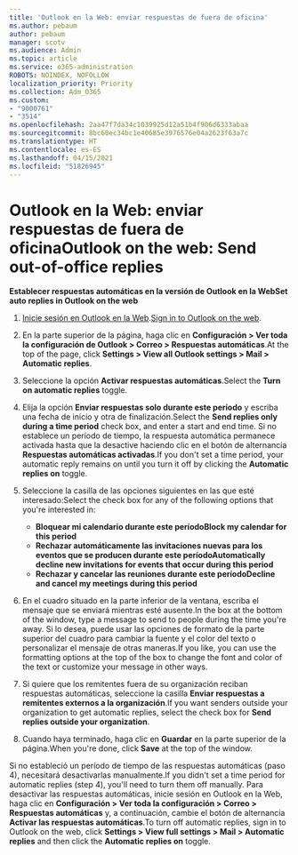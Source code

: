 ```yaml
---
title: 'Outlook en la Web: enviar respuestas de fuera de oficina'
ms.author: pebaum
author: pebaum
manager: scotv
ms.audience: Admin
ms.topic: article
ms.service: o365-administration
ROBOTS: NOINDEX, NOFOLLOW
localization_priority: Priority
ms.collection: Adm_O365
ms.custom:
- "9000761"
- "3514"
ms.openlocfilehash: 2aa47f7da34c1039925d12a51b4f906d6333abaa
ms.sourcegitcommit: 8bc60ec34bc1e40685e3976576e04a2623f63a7c
ms.translationtype: HT
ms.contentlocale: es-ES
ms.lasthandoff: 04/15/2021
ms.locfileid: "51826945"
---
```

# <a name="outlook-on-the-web-send-out-of-office-replies"></a><span data-ttu-id="b759f-102">Outlook en la Web: enviar respuestas de fuera de oficina</span><span class="sxs-lookup"><span data-stu-id="b759f-102">Outlook on the web: Send out-of-office replies</span></span>

<span data-ttu-id="b759f-103">**Establecer respuestas automáticas en la versión de Outlook en la Web**</span><span class="sxs-lookup"><span data-stu-id="b759f-103">**Set auto replies in Outlook on the web**</span></span>

1. <span data-ttu-id="b759f-104">[Inicie sesión en Outlook en la Web](https://support.office.com/article/how-to-sign-in-to-outlook-on-the-web-763fab4d-0138-4814-b450-37fc286bcb79).</span><span class="sxs-lookup"><span data-stu-id="b759f-104">[Sign in to Outlook on the web](https://support.office.com/article/how-to-sign-in-to-outlook-on-the-web-763fab4d-0138-4814-b450-37fc286bcb79).</span></span>

2. <span data-ttu-id="b759f-105">En la parte superior de la página, haga clic en **Configuración > Ver toda la configuración de Outlook > Correo > Respuestas automáticas**.</span><span class="sxs-lookup"><span data-stu-id="b759f-105">At the top of the page, click **Settings > View all Outlook settings > Mail > Automatic replies**.</span></span>

3. <span data-ttu-id="b759f-106">Seleccione la opción **Activar respuestas automáticas**.</span><span class="sxs-lookup"><span data-stu-id="b759f-106">Select the **Turn on automatic replies** toggle.</span></span>

4. <span data-ttu-id="b759f-107">Elija la opción **Enviar respuestas solo durante este período** y escriba una fecha de inicio y otra de finalización.</span><span class="sxs-lookup"><span data-stu-id="b759f-107">Select the **Send replies only during a time period** check box, and enter a start and end time.</span></span> <span data-ttu-id="b759f-108">Si no establece un período de tiempo, la respuesta automática permanece activada hasta que la desactive haciendo clic en el botón de alternancia **Respuestas automáticas activadas**.</span><span class="sxs-lookup"><span data-stu-id="b759f-108">If you don't set a time period, your automatic reply remains on until you turn it off by clicking the **Automatic replies on** toggle.</span></span>

5. <span data-ttu-id="b759f-109">Seleccione la casilla de las opciones siguientes en las que esté interesado:</span><span class="sxs-lookup"><span data-stu-id="b759f-109">Select the check box for any of the following options that you're interested in:</span></span>
    - <span data-ttu-id="b759f-110">**Bloquear mi calendario durante este período**</span><span class="sxs-lookup"><span data-stu-id="b759f-110">**Block my calendar for this period**</span></span>
    - <span data-ttu-id="b759f-111">**Rechazar automáticamente las invitaciones nuevas para los eventos que se producen durante este período**</span><span class="sxs-lookup"><span data-stu-id="b759f-111">**Automatically decline new invitations for events that occur during this period**</span></span>
    - <span data-ttu-id="b759f-112">**Rechazar y cancelar las reuniones durante este período**</span><span class="sxs-lookup"><span data-stu-id="b759f-112">**Decline and cancel my meetings during this period**</span></span>

6. <span data-ttu-id="b759f-113">En el cuadro situado en la parte inferior de la ventana, escriba el mensaje que se enviará mientras esté ausente.</span><span class="sxs-lookup"><span data-stu-id="b759f-113">In the box at the bottom of the window, type a message to send to people during the time you're away.</span></span> <span data-ttu-id="b759f-114">Si lo desea, puede usar las opciones de formato de la parte superior del cuadro para cambiar la fuente y el color del texto o personalizar el mensaje de otras maneras.</span><span class="sxs-lookup"><span data-stu-id="b759f-114">If you like, you can use the formatting options at the top of the box to change the font and color of the text or customize your message in other ways.</span></span>

7. <span data-ttu-id="b759f-115">Si quiere que los remitentes fuera de su organización reciban respuestas automáticas, seleccione la casilla **Enviar respuestas a remitentes externos a la organización**.</span><span class="sxs-lookup"><span data-stu-id="b759f-115">If you want senders outside your organization to get automatic replies, select the check box for **Send replies outside your organization**.</span></span>

8. <span data-ttu-id="b759f-116">Cuando haya terminado, haga clic en **Guardar** en la parte superior de la página.</span><span class="sxs-lookup"><span data-stu-id="b759f-116">When you're done, click **Save** at the top of the window.</span></span>

<span data-ttu-id="b759f-117">Si no estableció un período de tiempo de las respuestas automáticas (paso 4), necesitará desactivarlas manualmente.</span><span class="sxs-lookup"><span data-stu-id="b759f-117">If you didn't set a time period for automatic replies (step 4), you'll need to turn them off manually.</span></span> <span data-ttu-id="b759f-118">Para desactivar las respuestas automáticas, inicie sesión en Outlook en la Web, haga clic en **Configuración > Ver toda la configuración > Correo > Respuestas automáticas** y, a continuación, cambie el botón de alternancia **Activar las respuestas automáticas**.</span><span class="sxs-lookup"><span data-stu-id="b759f-118">To turn off automatic replies, sign in to Outlook on the web, click **Settings > View full settings > Mail > Automatic replies** and then click the **Automatic replies on** toggle.</span></span>
